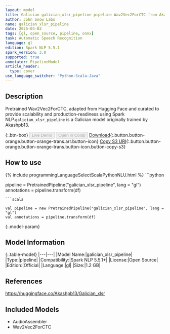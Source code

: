 ```yaml
---
layout: model
title: Galician galician_xlsr_pipeline pipeline Wav2Vec2ForCTC from Akashpb13
author: John Snow Labs
name: galician_xlsr_pipeline
date: 2025-04-03
tags: [gl, open_source, pipeline, onnx]
task: Automatic Speech Recognition
language: gl
edition: Spark NLP 5.5.1
spark_version: 3.0
supported: true
annotator: PipelineModel
article_header:
  type: cover
use_language_switcher: "Python-Scala-Java"
---
```


## Description

Pretrained Wav2Vec2ForCTC, adapted from Hugging Face and curated to provide scalability and production-readiness using Spark NLP.`galician_xlsr_pipeline` is a Galician model originally trained by Akashpb13.

{:.btn-box}
<button class="button button-orange" disabled>Live Demo</button>
<button class="button button-orange" disabled>Open in Colab</button>
[Download](https://s3.amazonaws.com/auxdata.johnsnowlabs.com/public/models/galician_xlsr_pipeline_gl_5.5.1_3.0_1743707248569.zip){:.button.button-orange.button-orange-trans.arr.button-icon}
[Copy S3 URI](s3://auxdata.johnsnowlabs.com/public/models/galician_xlsr_pipeline_gl_5.5.1_3.0_1743707248569.zip){:.button.button-orange.button-orange-trans.button-icon.button-copy-s3}

## How to use



<div class="tabs-box" markdown="1">
{% include programmingLanguageSelectScalaPythonNLU.html %}
```python

pipeline = PretrainedPipeline("galician_xlsr_pipeline", lang = "gl")
annotations =  pipeline.transform(df)   

```
```scala

val pipeline = new PretrainedPipeline("galician_xlsr_pipeline", lang = "gl")
val annotations = pipeline.transform(df)

```
</div>

{:.model-param}
## Model Information

{:.table-model}
|---|---|
|Model Name:|galician_xlsr_pipeline|
|Type:|pipeline|
|Compatibility:|Spark NLP 5.5.1+|
|License:|Open Source|
|Edition:|Official|
|Language:|gl|
|Size:|1.2 GB|

## References

https://huggingface.co/Akashpb13/Galician_xlsr

## Included Models

- AudioAssembler
- Wav2Vec2ForCTC